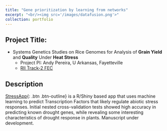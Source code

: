 ```yaml
---
title: "Gene prioritization by learning from networks"
excerpt: "<br/><img src='/images/datafusion.png'>"
collection: portfolio
---
```


## Project Title:
* Systems Genetics Studies on Rice Genomes for Analysis of **Grain Yield** and **Quality** Under **Heat Stress**
  * Project PI: Andy Pereira, U Arkansas, Fayetteville
  * [RII Track-2 FEC](https://www.nsf.gov/awardsearch/showAward?AWD_ID=1826836&HistoricalAwards=false)


## Description
[StressApp](http://rrn.uark.edu/shiny/apps/rrn/){: .btn .btn-outline} is a R/Shiny based app that uses machine learning to predict Transcription Factors that likely regulate abiotic stress responses. Initial nested cross-validation tests showed high accuracy in predicting known drought genes, while revealing some interesting characteristics of drought response in plants. Manuscript under development.
    	
 



